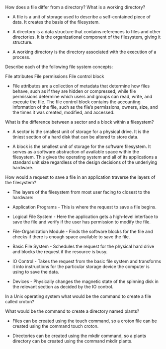 How does a file differ from a directory? What is a working directory?

- A file is a unit of storage used to describe a self-contained piece of data. It creates the basis of the filesystem.

- A directory is a data structure that contains references to files and other directories. It is the organizational component of the filesystem, giving it structure.

- A working directory is the directory associated with the execution of a process.

Describe each of the following file system concepts:

File attributes
File permissions
File control block

- File attributes are a collection of metadata that determine how files behave, such as if they are hidden or compressed, while file permissions determine which users and groups can read, write, and execute the file. The file control block contains the accounting information of the file, such as the file’s permissions, owners, size, and the times it was created, modified, and accessed.

What is the difference between a sector and a block within a filesystem?

- A sector is the smallest unit of storage for a physical drive. It is the tiniest section of a hard disk that can be altered to store data.

- A block is the smallest unit of storage for the software filesystem. It serves as a software abstraction of available space within the filesystem. This gives the operating system and all of its applications a standard unit size regardless of the design decisions of the underlying hardware.

How would a request to save a file in an application traverse the layers of the filesystem?

- The layers of the filesystem from most user facing to closest to the hardware:

- Application Programs - This is where the request to save a file begins.

- Logical File System - Here the application gets a high-level interface to save the file and verify if the user has permission to modify the file.

- File-Organization Module - Finds the software blocks for the file and checks if there is enough space available to save the file.

- Basic File System - Schedules the request for the physical hard drive and blocks the request if the resource is busy.

- IO Control - Takes the request from the basic file system and transforms it into instructions for the particular storage device the computer is using to save the data.

- Devices - Physically changes the magnetic state of the spinning disk in the relevant section as decided by the IO control.

In a Unix operating system what would be the command to create a file called croton?

What would be the command to create a directory named plants?

- Files can be created using the touch command, so a croton file can be created using the command touch croton.

- Directories can be created using the mkdir command, so a plants directory can be created using the command mkdir plants.
